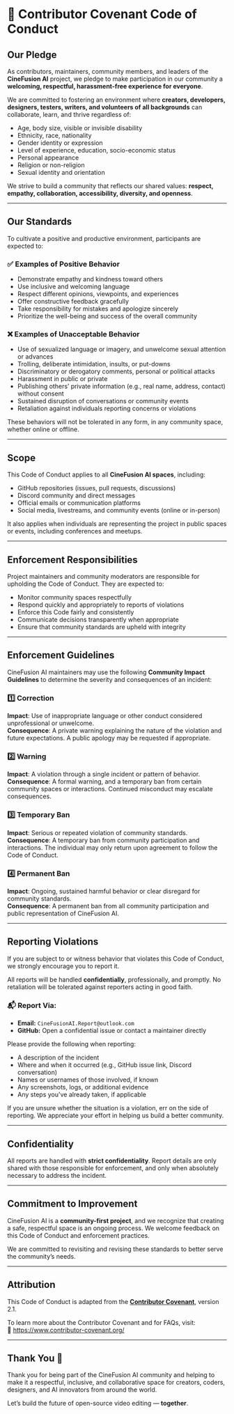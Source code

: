 # 📜 Contributor Covenant Code of Conduct

## Our Pledge

As contributors, maintainers, community members, and leaders of the **CineFusion AI** project, we pledge to make participation in our community a **welcoming, respectful, harassment-free experience for everyone**.  

We are committed to fostering an environment where **creators, developers, designers, testers, writers, and volunteers of all backgrounds** can collaborate, learn, and thrive regardless of:

- Age, body size, visible or invisible disability
- Ethnicity, race, nationality
- Gender identity or expression
- Level of experience, education, socio-economic status
- Personal appearance
- Religion or non-religion
- Sexual identity and orientation

We strive to build a community that reflects our shared values: **respect, empathy, collaboration, accessibility, diversity, and openness**.

---

## Our Standards

To cultivate a positive and productive environment, participants are expected to:

### ✅ Examples of Positive Behavior

- Demonstrate empathy and kindness toward others
- Use inclusive and welcoming language
- Respect different opinions, viewpoints, and experiences
- Offer constructive feedback gracefully
- Take responsibility for mistakes and apologize sincerely
- Prioritize the well-being and success of the overall community

### ❌ Examples of Unacceptable Behavior

- Use of sexualized language or imagery, and unwelcome sexual attention or advances
- Trolling, deliberate intimidation, insults, or put-downs
- Discriminatory or derogatory comments, personal or political attacks
- Harassment in public or private
- Publishing others’ private information (e.g., real name, address, contact) without consent
- Sustained disruption of conversations or community events
- Retaliation against individuals reporting concerns or violations

These behaviors will not be tolerated in any form, in any community space, whether online or offline.

---

## Scope

This Code of Conduct applies to all **CineFusion AI spaces**, including:

- GitHub repositories (issues, pull requests, discussions)
- Discord community and direct messages
- Official emails or communication platforms
- Social media, livestreams, and community events (online or in-person)

It also applies when individuals are representing the project in public spaces or events, including conferences and meetups.

---

## Enforcement Responsibilities

Project maintainers and community moderators are responsible for upholding the Code of Conduct. They are expected to:

- Monitor community spaces respectfully
- Respond quickly and appropriately to reports of violations
- Enforce this Code fairly and consistently
- Communicate decisions transparently when appropriate
- Ensure that community standards are upheld with integrity

---

## Enforcement Guidelines

CineFusion AI maintainers may use the following **Community Impact Guidelines** to determine the severity and consequences of an incident:

### 1️⃣ Correction  
**Impact**: Use of inappropriate language or other conduct considered unprofessional or unwelcome.  
**Consequence**: A private warning explaining the nature of the violation and future expectations. A public apology may be requested if appropriate.

### 2️⃣ Warning  
**Impact**: A violation through a single incident or pattern of behavior.  
**Consequence**: A formal warning, and a temporary ban from certain community spaces or interactions. Continued misconduct may escalate consequences.

### 3️⃣ Temporary Ban  
**Impact**: Serious or repeated violation of community standards.  
**Consequence**: A temporary ban from community participation and interactions. The individual may only return upon agreement to follow the Code of Conduct.

### 4️⃣ Permanent Ban  
**Impact**: Ongoing, sustained harmful behavior or clear disregard for community standards.  
**Consequence**: A permanent ban from all community participation and public representation of CineFusion AI.

---

## Reporting Violations

If you are subject to or witness behavior that violates this Code of Conduct, we strongly encourage you to report it.

All reports will be handled **confidentially**, professionally, and promptly. No retaliation will be tolerated against reporters acting in good faith.

### 📬 Report Via:

- **Email:** `CineFusionAI.Report@outlook.com`  
- **GitHub:** Open a confidential issue or contact a maintainer directly

Please provide the following when reporting:

- A description of the incident  
- Where and when it occurred (e.g., GitHub issue link, Discord conversation)  
- Names or usernames of those involved, if known  
- Any screenshots, logs, or additional evidence  
- Any steps you've already taken, if applicable

If you are unsure whether the situation is a violation, err on the side of reporting. We appreciate your effort in helping us build a better community.

---

## Confidentiality

All reports are handled with **strict confidentiality**. Report details are only shared with those responsible for enforcement, and only when absolutely necessary to address the incident.

---

## Commitment to Improvement

CineFusion AI is a **community-first project**, and we recognize that creating a safe, respectful space is an ongoing process. We welcome feedback on this Code of Conduct and enforcement practices.

We are committed to revisiting and revising these standards to better serve the community’s needs.

---

## Attribution

This Code of Conduct is adapted from the **[Contributor Covenant](https://www.contributor-covenant.org/version/2/1/code_of_conduct.html)**, version 2.1.

To learn more about the Contributor Covenant and for FAQs, visit:  
🔗 https://www.contributor-covenant.org/

---

## Thank You 💛

Thank you for being part of the CineFusion AI community and helping to make it a respectful, inclusive, and collaborative space for creators, coders, designers, and AI innovators from around the world.

Let’s build the future of open-source video editing — **together**.
